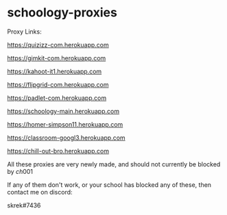 # schoology-proxies
Proxy Links:

https://quizizz-com.herokuapp.com

https://gimkit-com.herokuapp.com

https://kahoot-it1.herokuapp.com

https://flipgrid-com.herokuapp.com

https://padlet-com.herokuapp.com

https://schoology-main.herokuapp.com

https://homer-simpson11.herokuapp.com

https://classroom-googl3.herokuapp.com

https://chill-out-bro.herokuapp.com

All these proxies are very newly made, and should not currently be blocked by $ch001$

If any of them don't work, or your school has blocked any of these, then contact me on discord:

skrek#7436
